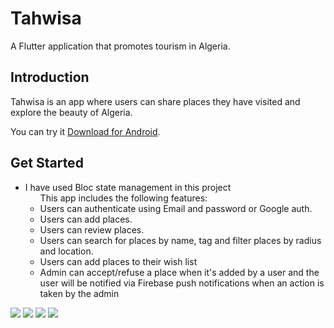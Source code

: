 # Tahwisa

A Flutter application that promotes tourism in Algeria.

## Introduction

Tahwisa is an app where users can share places they have visited and explore the beauty of Algeria.

 You can try it [Download for Android](https://www.mediafire.com/file/lvfgaayqa8fzthq/app-release.apk/file).

## Get Started
 
- I have used Bloc state management in this project
  <ul>
  This app includes the following features:
  <li>
   Users can authenticate using Email and password or Google auth.
  </li>
  <li>
   Users can add places.
  </li>
   <li>
   Users can review places.
  </li>
  <li>
   Users can search for places by name, tag and filter places by radius and location.
  </li>
  <li>
   Users can add places to their wish list
  </li>
  <li>
   Admin can accept/refuse a place when it's added by a user and the user will be notified via Firebase push notifications when an action is taken by the admin
  </li>
  </ul>
<img src="https://res.cloudinary.com/dtvc2pr8i/image/upload/v1647300288/Web_1280_1_g81ksx.png">
<img src="https://res.cloudinary.com/dtvc2pr8i/image/upload/v1647300289/Web_1280_2_xj3dqs.png">
<img src="https://res.cloudinary.com/dtvc2pr8i/image/upload/v1647300287/Web_1280_4_pgvwez.png">
<img src="https://res.cloudinary.com/dtvc2pr8i/image/upload/v1647300287/Web_1280_3_l48aql.png">
